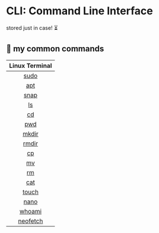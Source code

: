 # CLI: Command Line Interface

stored just in case! ⏳

🩶 **my common commands**
---


| **Linux Terminal** |
|:---:|
| [sudo](https://github.com/fault3r/linux-terminal/blob/main/documents/sudo.md) |
| [apt](https://github.com/fault3r/linux-terminal/blob/main/documents/apt.md) |
| [snap](https://github.com/fault3r/linux-terminal/blob/main/documents/snap.md) |
| [ls](https://github.com/fault3r/linux-terminal/blob/main/documents/ls.md) |
| [cd](https://github.com/fault3r/linux-terminal/blob/main/documents/cd.md) |
| [pwd](https://github.com/fault3r/linux-terminal/blob/main/documents/pwd.md) |
| [mkdir](https://github.com/fault3r/linux-terminal/blob/main/documents/mkdir.md) |
| [rmdir](https://github.com/fault3r/linux-terminal/blob/main/documents/rmdir.md) |
| [cp](https://github.com/fault3r/linux-terminal/blob/main/documents/cp.md) |
| [mv](https://github.com/fault3r/linux-terminal/blob/main/documents/mv.md) |
| [rm](https://github.com/fault3r/linux-terminal/blob/main/documents/rm.md) |
| [cat](https://github.com/fault3r/linux-terminal/blob/main/documents/cat.md) |
| [touch](https://github.com/fault3r/linux-terminal/blob/main/documents/touch.md) |
| [nano](https://github.com/fault3r/linux-terminal/blob/main/documents/nano.md) |
| [whoami](https://github.com/fault3r/linux-terminal/blob/main/documents/whoami.md) |
| [neofetch](https://github.com/fault3r/linux-terminal/blob/main/documents/neofetch.md) |